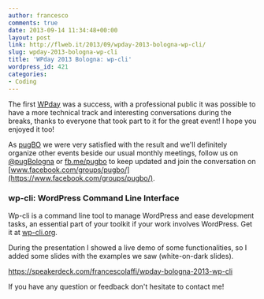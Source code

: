 ```yaml
---
author: francesco
comments: true
date: 2013-09-14 11:34:48+00:00
layout: post
link: http://flweb.it/2013/09/wpday-2013-bologna-wp-cli/
slug: wpday-2013-bologna-wp-cli
title: 'WPday 2013 Bologna: wp-cli'
wordpress_id: 421
categories:
- Coding
---
```


The first [WPday](http://www.wpday.it/) was a success, with a professional public it was possible to have a more technical track and interesting conversations during the breaks, thanks to everyone that took part to it for the great event! I hope you enjoyed it too!

As [pugBO](http://bologna.grusp.org) we were very satisfied with the result and we'll definitely organize other events beside our usual monthly meetings, follow us on [@pugBologna](https://twitter.com/pugbologna) or [fb.me/pugbo](http://fb.me/pugbo) to keep updated and join the conversation on [www.facebook.com/groups/pugbo/](https://www.facebook.com/groups/pugbo/).


### wp-cli: WordPress Command Line Interface


Wp-cli is a command line tool to manage WordPress and ease development tasks, an essential part of your toolkit if your work involves WordPress. Get it at [wp-cli.org](http://wp-cli.org/).

During the presentation I showed a live demo of some functionalities, so I added some slides with the examples we saw (white-on-dark slides).

https://speakerdeck.com/francescolaffi/wpday-bologna-2013-wp-cli

If you have any question or feedback don't hesitate to contact me!
